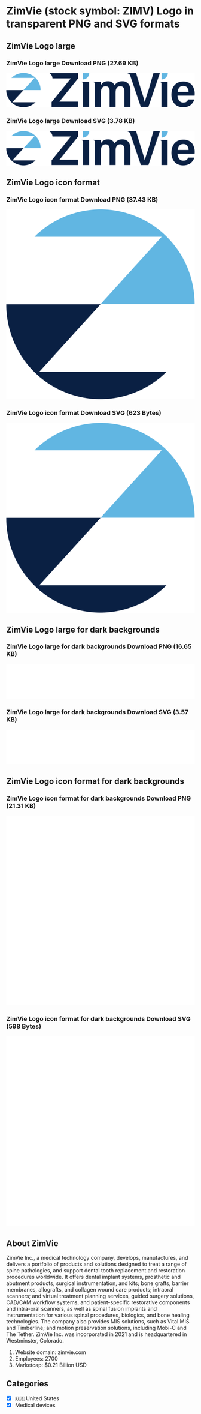 # ZimVie (stock symbol: ZIMV) Logo in transparent PNG and SVG formats

## ZimVie Logo large

### ZimVie Logo large Download PNG (27.69 KB)

![ZimVie Logo large Download PNG (27.69 KB)](/img/orig/ZIMV_BIG-06e40b76.png)

### ZimVie Logo large Download SVG (3.78 KB)

![ZimVie Logo large Download SVG (3.78 KB)](/img/orig/ZIMV_BIG-1cd9befe.svg)

## ZimVie Logo icon format

### ZimVie Logo icon format Download PNG (37.43 KB)

![ZimVie Logo icon format Download PNG (37.43 KB)](/img/orig/ZIMV-486c0670.png)

### ZimVie Logo icon format Download SVG (623 Bytes)

![ZimVie Logo icon format Download SVG (623 Bytes)](/img/orig/ZIMV-1f141792.svg)

## ZimVie Logo large for dark backgrounds

### ZimVie Logo large for dark backgrounds Download PNG (16.65 KB)

![ZimVie Logo large for dark backgrounds Download PNG (16.65 KB)](/img/orig/ZIMV_BIG.D-05e99072.png)

### ZimVie Logo large for dark backgrounds Download SVG (3.57 KB)

![ZimVie Logo large for dark backgrounds Download SVG (3.57 KB)](/img/orig/ZIMV_BIG.D-a2d37f0d.svg)

## ZimVie Logo icon format for dark backgrounds

### ZimVie Logo icon format for dark backgrounds Download PNG (21.31 KB)

![ZimVie Logo icon format for dark backgrounds Download PNG (21.31 KB)](/img/orig/ZIMV.D-42099c9b.png)

### ZimVie Logo icon format for dark backgrounds Download SVG (598 Bytes)

![ZimVie Logo icon format for dark backgrounds Download SVG (598 Bytes)](/img/orig/ZIMV.D-6360a017.svg)

## About ZimVie

ZimVie Inc., a medical technology company, develops, manufactures, and delivers a portfolio of products and solutions designed to treat a range of spine pathologies, and support dental tooth replacement and restoration procedures worldwide. It offers dental implant systems, prosthetic and abutment products, surgical instrumentation, and kits; bone grafts, barrier membranes, allografts, and collagen wound care products; intraoral scanners; and virtual treatment planning services, guided surgery solutions, CAD/CAM workflow systems, and patient-specific restorative components and intra-oral scanners, as well as spinal fusion implants and instrumentation for various spinal procedures, biologics, and bone healing technologies. The company also provides MIS solutions, such as Vital MIS and Timberline; and motion preservation solutions, including Mobi-C and The Tether. ZimVie Inc. was incorporated in 2021 and is headquartered in Westminster, Colorado.

1. Website domain: zimvie.com
2. Employees: 2700
3. Marketcap: $0.21 Billion USD


## Categories
- [x] 🇺🇸 United States
- [x] Medical devices

